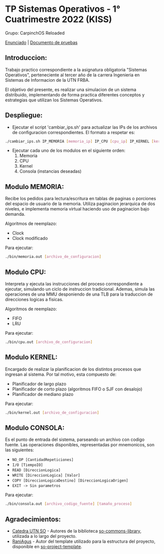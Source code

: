# TP Sistemas Operativos - 1° Cuatrimestre 2022 (KISS)

Grupo: CarpinchOS Reloaded

[Enunciado](https://docs.google.com/document/d/17WP76Vsi6ZrYlpYT8xOPXzLf42rQgtyKsOdVkyL5Jj0) | 
[Documento de pruebas](https://docs.google.com/document/d/1SBBTCweMCiBg6TPTt7zxdinRh4ealRasbu0bVlkty5o)

## Introduccion:

Trabajo practico correspondiente a la asignatura obligatoria "Sistemas Operativos", perteneciente al tercer año de la carrera Ingenieria en Sistemas de Informacion de la UTN FRBA.

El objetivo del presente, es realizar una simulacion de un sistema distribuido, implementando de forma practica diferentes conceptos y estrategias que utilizan los Sistemas Operativos. 

## Despliegue:

- Ejecutar el script 'cambiar_ips.sh' para actualizar las IPs de los archivos de configuracion correspondientes. El formato a respetar es:

```bash
./cambiar_ips.sh IP_MEMORIA [memoria_ip] IP_CPU [cpu_ip] IP_KERNEL [kernel_ip]
```

- Ejecutar cada uno de los modulos en el siguiente orden:
    1) Memoria
    2) CPU
    3) Kernel
    4) Consola (instancias deseadas)

## Modulo MEMORIA:

Recibe los pedidos para lectura/escritura en tablas de paginas o porciones del espacio de usuario de la memoria. Utiliza paginacion jerarquica de dos niveles, e implementa memoria virtual haciendo uso de paginacion bajo demanda.

Algoritmos de reemplazo:
- Clock
- Clock modificado

Para ejecutar:

```bash
./bin/memoria.out [archivo_de_configuracion] 
```

## Modulo CPU:

Interpreta y ejecuta las instrucciones del proceso correspondiente a ejecutar, simulando un ciclo de instruccion tradicional. Ademas, simula las operaciones de una MMU desponiendo de una TLB para la traduccion de direcciones logicas a fisicas. 

Algoritmos de reemplazo:
- FIFO
- LRU

Para ejecutar:

```bash
./bin/cpu.out [archivo_de_configuracion] 
```

## Modulo KERNEL:

Encargado de realizar la planificacion de los distintos procesos que ingresan al sistema. Por tal motivo, esta compuesto de:
- Planificador de largo plazo
- Planificador de corto plazo (algoritmos FIFO o SJF con desalojo)
- Planificador de mediano plazo

Para ejecutar:

```bash
./bin/kernel.out [archivo_de_configuracion] 
```

## Modulo CONSOLA:

Es el punto de entrada del sistema, parseando un archivo con codigo fuente. Las operaciones disponibles, representadas por mnemonicos, son las siguientes:

- `NO_OP [CantidadRepeticiones]`
- `I/O [TiempoIO]`
- `READ [DireccionLogica]`
- `WRITE [DireccionLogica] [Valor]`
- `COPY [DireccionLogicaDestino] [DireccionLogicaOrigen]`
- `EXIT -> Sin parametros`

Para ejecutar:

```bash
./bin/consola.out [archivo_codigo_fuente] [tamaño_proceso]
```

## Agradecimientos:

- [Catedra UTN SO](https://github.com/sisoputnfrba) - Autores de la biblioteca [so-commons-library](https://github.com/sisoputnfrba/so-commons-library), utilizada a lo largo del proyecto.
- [RaniAgus](https://github.com/RaniAgus) - Autor del template utilizado para la estructura del proyecto, disponible en [so-project-template](https://github.com/RaniAgus/so-project-template).
